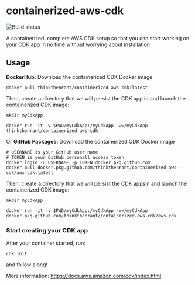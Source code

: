 # containerized-aws-cdk
![Build status](https://github.com/ThinkThenRant/containerized-aws-cdk/workflows/Publish%20Docker%20image/badge.svg "Status")

A containerized, complete AWS CDK setup so that you can start working on your CDK app in no time without worrying about installation

## Usage
**DockerHub:**
Download the containerized CDK Docker image
```
docker pull thinkthenrant/containerized-aws-cdk:latest
```

Then, create a directory that we will persist the CDK app in and launch the
containerized CDK image:
```
mkdir myCdkApp

docker run -it -v $PWD/myCdkApp:/myCdkApp -w=/myCdkApp thinkthenrant/containerized-aws-cdk
```

Or **GitHub Packages:**
Download the containerized CDK Docker image
```
# USERNAME is your GitHub user name
# TOKEN is your GitHub personall access token
docker login -u USERNAME -p TOKEN docker.pkg.github.com
docker pull docker.pkg.github.com/thinkthenrant/containerized-aws-cdk/aws-cdk:latest
```

Then, create a directory that we will persist the CDK appsin and launch the
containerized CDK image:
```
mkdir myCdkApp

docker run -it -v $PWD/myCdkApp:/myCdkApp -w=/myCdkApp docker.pkg.github.com/thinkthenrant/containerized-aws-cdk/aws-cdk
```

### Start creating your CDK app
After your container started, run:
```
cdk init
```
and follow along!

More information: https://docs.aws.amazon.com/cdk/index.html
